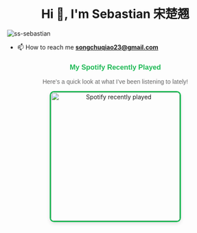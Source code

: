 <h1 align="center">Hi 👋, I'm Sebastian 宋楚翘</h1>
<p align="left"> <img src="https://komarev.com/ghpvc/?username=ss-sebastian&label=Profile%20views&color=0e75b6&style=flat" alt="ss-sebastian" /> </p>

- 📫 How to reach me **songchuqiao23@gmail.com**

<!-- STATSFM START -->
<!-- STATSFM END -->

<div style="text-align:center; margin: 20px;">
  <h3 style="font-family: 'Arial', sans-serif; color: #1DB954;">My Spotify Recently Played</h3>
  <p style="font-family: 'Arial', sans-serif; color: #666; font-size: 14px;">Here’s a quick look at what I’ve been listening to lately!</p>
  <img src="https://spotify-recently-played-readme.vercel.app/api?user=31gfuq4dmnlhozmvej27ex26rl6e&count=10" alt="Spotify recently played" style="border: 3px solid #1DB954; border-radius: 10px; box-shadow: 0 4px 8px rgba(0, 0, 0, 0.1); width: 300px; height: auto; margin: 0 auto; display: block;"/>
</div>
